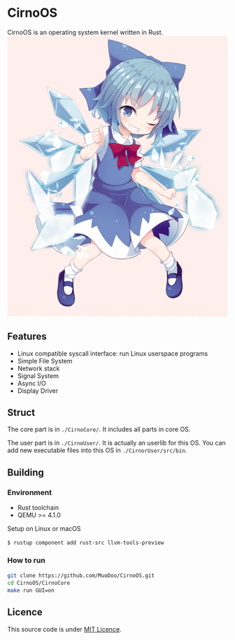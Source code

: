 # CirnoOS
CirnoOS is an operating system kernel written in Rust.
![](./img/cirno.png)

## Features
* Linux compatible syscall interface: run Linux userspace programs
* Simple File System
* Network stack
* Signal System
* Async I/O
* Display Driver

## Struct
The core part is in `./CirnoCore/`. It includes all parts in core OS.

The user part is in `./CirnoUser/`. It is actually an userlib for this OS. You can add new executable files into this OS in `./CirnorUser/src/bin`.


## Building

### Environment

* Rust toolchain
* QEMU >= 4.1.0

Setup on Linux or macOS

`$ rustup component add rust-src llvm-tools-preview`

### How to run
```bash
git clone https://github.com/MuoDoo/CirnoOS.git
cd CirnoOS/CirnoCore
make run GUI=on
```
## Licence
This source code is under [MIT Licence](LICENSE).